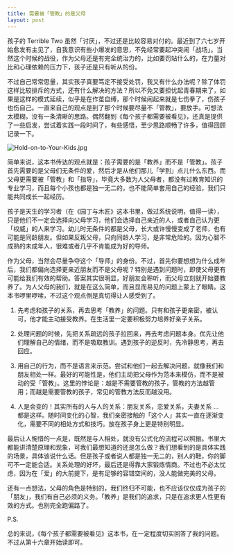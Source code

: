 ```yaml
---
title: 需要被「管教」的是父母
layout: post
---
```



孩子的 Terrible Two 虽然「讨厌」，不过还是比较容易对付的。最近到了六七岁开始愈发有主见了，自我意识有些小爆发的意思，不免经常要起冲突闹「战场」。当然这个时候的战役，作为父母还是有完全统治力的，比如要罚站什么的，在力量对比和心理依赖的压力下，孩子还是只有听从的份。

不过自己常常思量，其实孩子真要笃定不接受处罚，我又有什么办法呢？除了体罚这样比较排斥的方式，还有什么解决的方法？所以不免又要担忧起青春期来了，如果是这样的模式延续，似乎是在作茧自缚，那个时候闹起来就是七伤拳了，伤孩子也伤自己。一直来自己的观点是到了那个时候要尽量不「管教」，要放手。可想法太模糊，没有一条清晰的思路。偶然翻到《每个孩子都需要被看见》，还真是提供了一些启发，尝试着实践一段时间了，有些感悟，至少思路顺畅了许多，值得回顾记录一下。

![Hold-on-to-Your-Kids.jpg](http://villim.github.io/img/2021//Hold-on-to-Your-Kids.jpg)	

简单来说，这本书传达的观点就是：孩子需要的是「教养」而不是「管教」。孩子首先需要的是父母们无条件的爱，然后才是从他们那儿「学到」点儿什么东西。而父母更需要被「管教」和「指导」，毕竟大多数为人父母者，都没有过教育知识的专业学习，而且每个小孩也都是独一无二的，也不能简单套用自己的经验，我们只能共同成长一起经历。

孩子是天生的学习者（在《园丁与木匠》这本书里，做过系统说明，值得一读），只是他们不一定会选择向父母学习，他们会选择自己亲近的人，或者自己认为更「权威」的人来学习。幼儿时无条件的都是父母，长大或许慢慢变成了老师，也有可能是同龄朋友。但如果反叛父母，只向同龄人学习，是非常危险的。因为心智不成熟的未成年人，很难或者几乎不肯能成为好的导师。

作为父母，当然会尽量争夺这个「导师」的身份。不过，首先你要想想为什么成年后，我们都偏向选择更亲近朋友而不是父母呢？特别是遇到问题时，即使父母更有可能给我们有效的帮助。答案其实很明显，好朋友会聆听，而父母立刻就开始要教养了。为人父母的我们，就是在这么简单，而且显而易见的问题上蒙上了眼睛。这本书啰里啰嗦，不过这个观点倒是真切得让人感受到了。

1. 先考虑和孩子的关系，再去思考「教养」的问题。只有和孩子更亲密，被认可，他才能主动接受教养。在生活里一定要积极努力培养好亲子关系。

2. 处理问题的时候，先把关系疏远的孩子拉回来，再去考虑问题本身。优先让他们理解自己的情绪，而不是吸取教训。遇到孩子的逆反时，先冷静思考，再去回应。

3. 用自己的行为，而不是语言来示范。尝试和他们一起去解决问题，就像我们和朋友相处一样。最好的可能性是，他们主动把父母作为范本来模仿，而不是被动的受「管教」。这里的悖论是：越是不需要管教的孩子，管教的方法越管用；而越是需要管教的孩子，常见的管教方法反而越没用。

4. 人是会变的！其实所有的人与人的关系：朋友关系，恋爱关系，夫妻关系 ... 都是这样。随时间变化的心智，我们亲密接触的「这个人」其实一直在逐渐变化，需要不同的相处方式和技巧。放在孩子身上更是特别明显。

最后让人惋惜的一点是，既然是与人相处，就没有公式化的流程可以照搬。书里大都能讲清楚原理和现象，可我们最想知道的还是怎么做？我们想看到的是具体实践的场景，具体该说什么话。但是孩子或者说人都是独一无二的，别人的鞋，你的脚可不一定能合适。关系处理的好坏，最后还是得靠大家锻炼情商。不过也不必太忧虑，因为在「爱」的大前提下，是有足够的容错空间的，没人能做完美的父母。

还有一点想法，父母的角色是特别的，我们终归不可能，也不应该仅仅成为孩子的「朋友」，我们有自己必须的义务。「教养」是我们的追求，只是在追求更人性更有效的方式。也别完全跑偏路了。

P.S.

总的来说，《每个孩子都需要被看见》这本书，在一定程度切实回答了我的问题。不过从第十六章开始读即可。

